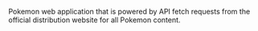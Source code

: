 Pokemon web application that is powered by API fetch requests from the official distribution website for all Pokemon content.
